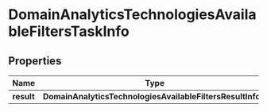 # DomainAnalyticsTechnologiesAvailableFiltersTaskInfo

## Properties

| Name | Type | Description | Notes |
|------------ | ------------- | ------------- | -------------|
**result** | **DomainAnalyticsTechnologiesAvailableFiltersResultInfo[]** |  |[optional]|